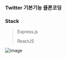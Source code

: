 ### Twitter 기본기능 클론코딩

### Stack
> Express.js
> 
> ReactJS

![image](https://user-images.githubusercontent.com/61610978/134931722-86a393f7-6707-4a20-9731-880b84b7d418.png)

